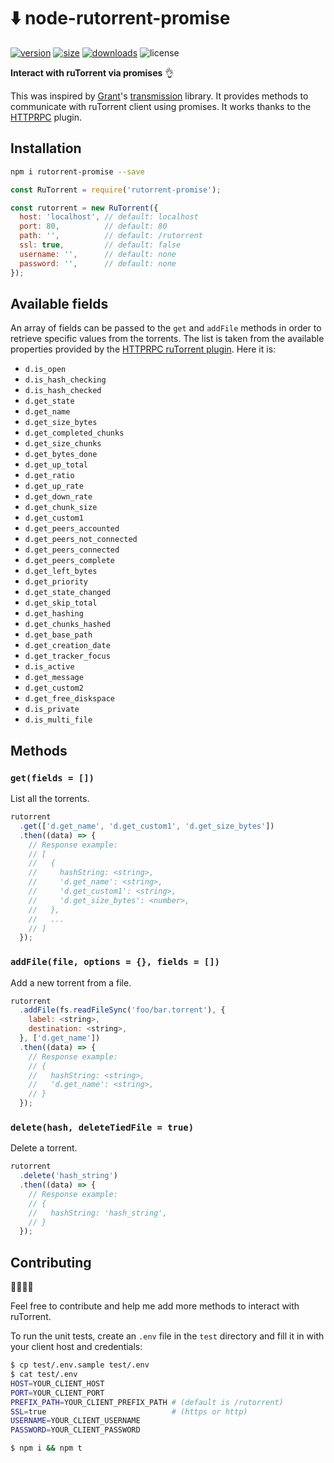 # ⬇️ node-rutorrent-promise

[![version](https://badgen.net/npm/v/rutorrent-promise)](https://www.npmjs.com/package/rutorrent-promise)
[![size](https://badgen.net/bundlephobia/min/rutorrent-promise)](https://bundlephobia.com/result?p=rutorrent-promise)
[![downloads](https://badgen.net/npm/dt/rutorrent-promise)](https://www.npmjs.com/package/rutorrent-promise)
![license](https://badgen.net/npm/license/rutorrent-promise)

__Interact with ruTorrent via promises__ 👌

This was inspired by [Grant](https://github.com/grantholle)'s [transmission](https://www.npmjs.com/package/transmission-promise) library. It provides methods to communicate with ruTorrent client using promises. It works thanks to the [HTTPRPC](https://github.com/Novik/ruTorrent/wiki/PluginHTTPRPC) plugin.

## Installation

```bash
npm i rutorrent-promise --save
```

```javascript
const RuTorrent = require('rutorrent-promise');

const rutorrent = new RuTorrent({
  host: 'localhost', // default: localhost
  port: 80,          // default: 80
  path: '',          // default: /rutorrent
  ssl: true,         // default: false
  username: '',      // default: none
  password: '',      // default: none
});
```

## Available fields

An array of fields can be passed to the `get` and `addFile` methods in order to retrieve specific values from the torrents. The list is taken from the available properties provided by the [HTTPRPC ruTorrent plugin](https://github.com/Novik/ruTorrent/blob/master/plugins/httprpc/action.php#L90). Here it is:

- `d.is_open`
- `d.is_hash_checking`
- `d.is_hash_checked`
- `d.get_state`
- `d.get_name`
- `d.get_size_bytes`
- `d.get_completed_chunks`
- `d.get_size_chunks`
- `d.get_bytes_done`
- `d.get_up_total`
- `d.get_ratio`
- `d.get_up_rate`
- `d.get_down_rate`
- `d.get_chunk_size`
- `d.get_custom1`
- `d.get_peers_accounted`
- `d.get_peers_not_connected`
- `d.get_peers_connected`
- `d.get_peers_complete`
- `d.get_left_bytes`
- `d.get_priority`
- `d.get_state_changed`
- `d.get_skip_total`
- `d.get_hashing`
- `d.get_chunks_hashed`
- `d.get_base_path`
- `d.get_creation_date`
- `d.get_tracker_focus`
- `d.is_active`
- `d.get_message`
- `d.get_custom2`
- `d.get_free_diskspace`
- `d.is_private`
- `d.is_multi_file`

## Methods

### `get(fields = [])`

List all the torrents.

```javascript
rutorrent
  .get(['d.get_name', 'd.get_custom1', 'd.get_size_bytes'])
  .then((data) => {
    // Response example:
    // [
    //   {
    //     hashString: <string>,
    //     'd.get_name': <string>,
    //     'd.get_custom1': <string>,
    //     'd.get_size_bytes': <number>,
    //   },
    //   ...
    // ]
  });
```

### `addFile(file, options = {}, fields = [])`

Add a new torrent from a file.

```javascript
rutorrent
  .addFile(fs.readFileSync('foo/bar.torrent'), {
    label: <string>,
    destination: <string>,
  }, ['d.get_name'])
  .then((data) => {
    // Response example:
    // {
    //   hashString: <string>,
    //   'd.get_name': <string>,
    // }
  });
```

### `delete(hash, deleteTiedFile = true)`

Delete a torrent.

```javascript
rutorrent
  .delete('hash_string')
  .then((data) => {
    // Response example:
    // {
    //   hashString: 'hash_string',
    // }
  });
```

## Contributing

👨‍💻👩‍💻

Feel free to contribute and help me add more methods to interact with ruTorrent.

To run the unit tests, create an `.env` file in the `test` directory and fill it in with your client host and credentials:

```bash
$ cp test/.env.sample test/.env
$ cat test/.env
HOST=YOUR_CLIENT_HOST
PORT=YOUR_CLIENT_PORT
PREFIX_PATH=YOUR_CLIENT_PREFIX_PATH # (default is /rutorrent)
SSL=true                            # (https or http)
USERNAME=YOUR_CLIENT_USERNAME
PASSWORD=YOUR_CLIENT_PASSWORD

$ npm i && npm t
```
